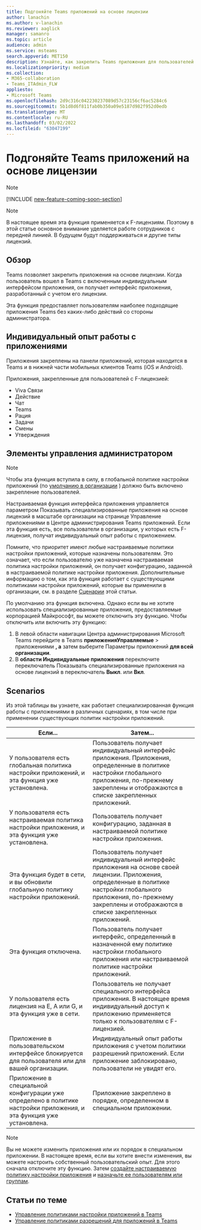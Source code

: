 ```yaml
---
title: Подгоняйте Teams приложений на основе лицензии
author: lanachin
ms.author: v-lanachin
ms.reviewer: aaglick
manager: samanro
ms.topic: article
audience: admin
ms.service: msteams
search.appverid: MET150
description: Узнайте, как закрепить Teams приложения для пользователей в организации на основе лицензии.
ms.localizationpriority: medium
ms.collection:
- M365-collaboration
- Teams_ITAdmin_FLW
appliesto:
- Microsoft Teams
ms.openlocfilehash: 2d9c316c042230237089d57c23156cf6ac5284c6
ms.sourcegitcommit: 5b1d8d6f811fab0b350a09e5187d982f952d0edb
ms.translationtype: MT
ms.contentlocale: ru-RU
ms.lasthandoff: 03/02/2022
ms.locfileid: "63047199"
---
```

# <a name="tailor-your-teams-apps-based-on-license"></a>Подгоняйте Teams приложений на основе лицензии

> [!NOTE]
> [!INCLUDE [new-feature-coming-soon-section](includes/new-feature-coming-soon-section.md)]

> [!NOTE]
> В настоящее время эта функция применяется к F-лицензиям. Поэтому в этой статье основное внимание уделяется работе сотрудников с передней линией. В будущем будут поддерживаться и другие типы лицензий.

## <a name="overview"></a>Обзор

Teams позволяет закрепить приложения на основе лицензии. Когда пользователь вошел в Teams с включенным индивидуальным интерфейсом приложения, он получает интерфейс приложения, разработанный с учетом его лицензии.

Эта функция предоставляет пользователям наиболее подходящие приложения Teams без каких-либо действий со стороны администратора.

## <a name="tailored-app-experience"></a>Индивидуальный опыт работы с приложениями

Приложения закреплены на панели приложений, которая находится в Teams и в нижней части мобильных клиентов Teams (iOS и Android).

Приложения, закрепленные для пользователей с F-лицензией:

- Viva Связи
- Действие
- Чат
- Teams
- Рация
- Задачи
- Смены
- Утверждения

## <a name="admin-controls"></a>Элементы управления администратором

> [!NOTE]
> Чтобы эта функция вступила в силу, в глобальной политике настройки приложений (по [умолчанию в организации](teams-app-setup-policies.md) ) должно быть включено закрепление пользователей.

Настраиваемая функция интерфейса приложения управляется параметром  Показывать специализированные приложения на основе лицензий в масштабе организации на странице Управление [](manage-apps.md#manage-org-wide-app-settings) приложениями в Центре администрирования Teams приложений. Если эта функция есть, все пользователи в организации, у которых есть F-лицензия, получат индивидуальный опыт работы с приложением.

Помните, что приоритет имеют любые настраиваемые политики настройки приложений, которые назначены пользователям. Это означает, что если пользователю уже назначена настраиваемая политика настройки приложений, он получает конфигурацию, заданной в настраиваемой политике настройки приложения. Дополнительные информацию о том, как эта функция работает с существующими политиками настройки приложений, которые вы применили в организации, см. в разделе [Сценарии](#scenarios) этой статьи.

По умолчанию эта функция включена. Однако если вы не хотите использовать специализированные приложения, предоставляемые корпорацией Майкрософт, вы можете отключить эту функцию. Чтобы отключить или включить эту функцию:

1. В левой области навигации Центра администрирования Microsoft Teams перейдите в Teams **приложенияУправляемые** >  приложениями **, а** затем выберите Параметры приложений **для всей организации**.
2. В **области Индивидуальные приложения** переключите переключатель Показывать специализированные приложения на основе лицензий в переключатель **Выкл**. или **Вкл**.

## <a name="scenarios"></a>Scenarios

Из этой таблицы вы узнаете, как работает специализированная функция работы с приложениями в различных сценариях, в том числе при применении существующих политик настройки приложений.

|Если...  |Затем... |
|---------|---------|
|У пользователя есть глобальная политика настройки приложений, и эта функция уже установлена.     | Пользователь получает индивидуальный интерфейс приложения. Приложения, определенные в политике настройки глобального приложения, по-прежнему закреплены и отображаются в списке закрепленных приложений.      |
|У пользователя есть настраиваемая политика настройки приложения, и эта функция уже установлена.    |Пользователь получает конфигурацию, заданная в настраиваемой политике настройки приложения.          |
|Эта функция будет в сети, и вы обновили глобальную политику настройки приложений.     |Пользователь получает индивидуальный интерфейс приложения на основе своей лицензии. Приложения, определенные в политике настройки глобального приложения, по-прежнему закреплены и отображаются в списке закрепленных приложений.          |
|Эта функция отключена.   | Пользователь получает интерфейс, определенный в назначенной ему политике настройки глобального приложения или настраиваемой политике настройки приложений.          |
|У пользователя есть лицензия на E, A или G, и эта функция уже в сети.   | Пользователь не получает специального интерфейса приложения. В настоящее время индивидуальный доступ к приложению применяется только к пользователям с F-лицензией.        |
|Приложение в пользовательском интерфейсе блокируется для пользователя или для вашей организации.      |Индивидуальный опыт работы приложения с учетом политики разрешений приложений. Если приложение заблокировано, пользователи не увидят его.           |
|Приложение в специальной конфигурации уже определено в политике настройки приложения, и эта функция уже установлена. |Приложение закреплено в порядке, определенном в специальном приложении.        |

> [!NOTE]
> Вы не можете изменить приложения или их порядок в специальном приложении. В настоящее время, если вы хотите внести изменения, вы можете настроить собственный пользовательский опыт. Для этого сначала отключите эту функцию. Затем [создайте настраиваемую политику настройки приложения](teams-app-setup-policies.md) и [назначьте ее пользователям или группам](assign-policies-users-and-groups.md).

## <a name="related-articles"></a>Статьи по теме

- [Управление политиками настройки приложений в Teams](teams-app-setup-policies.md)
- [Управление политиками разрешений для приложений в Teams](teams-app-permission-policies.md)
